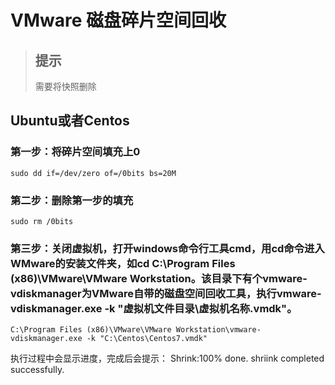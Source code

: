 # VMware 磁盘碎片空间回收

> ## 提示
> 需要将快照删除

## Ubuntu或者Centos

### 第一步：将碎片空间填充上0

```
sudo dd if=/dev/zero of=/0bits bs=20M
```

### 第二步：删除第一步的填充

```
sudo rm /0bits
```

### 第三步：关闭虚拟机，打开windows命令行工具cmd，用cd命令进入WMware的安装文件夹，如cd C:\Program Files (x86)\VMware\VMware Workstation。该目录下有个vmware-vdiskmanager为VMware自带的磁盘空间回收工具，执行vmware-vdiskmanager.exe -k "虚拟机文件目录\虚拟机名称.vmdk"。

```
C:\Program Files (x86)\VMware\VMware Workstation\vmware-vdiskmanager.exe -k "C:\Centos\Centos7.vmdk"
```

执行过程中会显示进度，完成后会提示：
Shrink:100% done.
shriink completed successfully.


